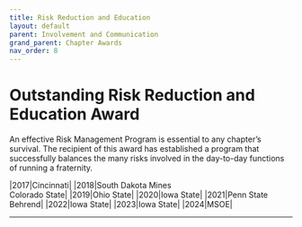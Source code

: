 ```yaml
---
title: Risk Reduction and Education
layout: default
parent: Involvement and Communication
grand_parent: Chapter Awards
nav_order: 8
---
```

# Outstanding Risk Reduction and Education Award

An effective Risk Management Program is essential to any chapter’s survival. The recipient of this award has established a program that successfully balances the many risks involved in the day-to-day functions of running a fraternity.

|2017|Cincinnati|
|2018|South Dakota Mines<br>Colorado State|
|2019|Ohio State|
|2020|Iowa State|
|2021|Penn State Behrend|
|2022|Iowa State|
|2023|Iowa State|
|2024|MSOE|

----